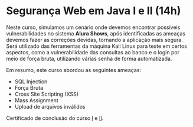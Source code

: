 # Segurança Web em Java I e II (14h)

Neste curso, simulamos um cenário onde devemos encontrar possíveis vulnerabilidades no sistema **Alura Shows**, após identificadas as ameaças devemos fazer as correções devidas, tornando a aplicação mais segura. Será utilizado das ferramentas da máquina Kali Linux para teste em certos aspectos, como a vulnerabilidade das consultas ao banco e o login por meio de força bruta, utilizando várias senha de forma automatizada.

Em resumo, este curso abordou as seguintes ameaças:

* SQL Injection
* Força Bruta
* Cross Site Scripting (XSS)
* Mass Assignment
* Upload de arquivos inválidos

Certificado de conclusão do curso [I](https://cursos.alura.com.br/certificate/29f52e41-c081-4494-a469-b90c6c918cc5) e [II](https://cursos.alura.com.br/certificate/397e9f7c-3385-4065-9925-867af4e2665e).
